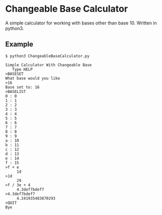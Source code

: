 # Changeable Base Calculator
A simple calculator for working with bases other than base 10. Written in python3.


## Example
```
$ python3 ChangeableBaseCalculator.py

Simple Calculator With Changeable Base 
   Type HELP
>BASESET
What base would you like
>16
Base set to: 16
>BASELIST
0 : 0
1 : 1
2 : 2
3 : 3
4 : 4
5 : 5
6 : 6
7 : 7
8 : 8
9 : 9
a : 10
b : 11
c : 12
d : 13
e : 14
f : 15
>f + e
     1d
>1d
     29
>f / 3e + 4
     4.3def7bdef7
>4.3def7bdef7
     4.241935483870293
>QUIT
Bye
```